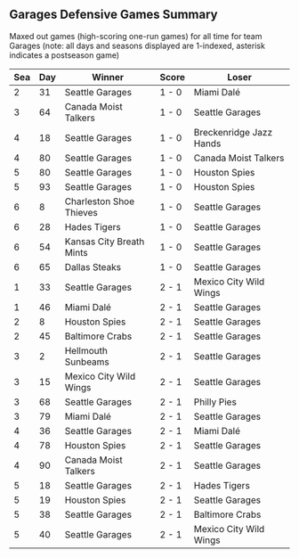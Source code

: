 ## Garages Defensive Games Summary



Maxed out games (high-scoring one-run games) for all time for team Garages (note: all days and seasons displayed are 1-indexed, asterisk indicates a postseason game)


| Sea | Day | Winner | Score | Loser | 
| ------ |------ |------ |------ |------ |
| 2 | 31 | Seattle Garages | 1 - 0 | Miami Dalé | 
| 3 | 64 | Canada Moist Talkers | 1 - 0 | Seattle Garages | 
| 4 | 18 | Seattle Garages | 1 - 0 | Breckenridge Jazz Hands | 
| 4 | 80 | Seattle Garages | 1 - 0 | Canada Moist Talkers | 
| 5 | 80 | Seattle Garages | 1 - 0 | Houston Spies | 
| 5 | 93 | Seattle Garages | 1 - 0 | Houston Spies | 
| 6 | 8 | Charleston Shoe Thieves | 1 - 0 | Seattle Garages | 
| 6 | 28 | Hades Tigers | 1 - 0 | Seattle Garages | 
| 6 | 54 | Kansas City Breath Mints | 1 - 0 | Seattle Garages | 
| 6 | 65 | Dallas Steaks | 1 - 0 | Seattle Garages | 
| 1 | 33 | Seattle Garages | 2 - 1 | Mexico City Wild Wings | 
| 1 | 46 | Miami Dalé | 2 - 1 | Seattle Garages | 
| 2 | 8 | Houston Spies | 2 - 1 | Seattle Garages | 
| 2 | 45 | Baltimore Crabs | 2 - 1 | Seattle Garages | 
| 3 | 2 | Hellmouth Sunbeams | 2 - 1 | Seattle Garages | 
| 3 | 15 | Mexico City Wild Wings | 2 - 1 | Seattle Garages | 
| 3 | 68 | Seattle Garages | 2 - 1 | Philly Pies | 
| 3 | 79 | Miami Dalé | 2 - 1 | Seattle Garages | 
| 4 | 36 | Seattle Garages | 2 - 1 | Miami Dalé | 
| 4 | 78 | Houston Spies | 2 - 1 | Seattle Garages | 
| 4 | 90 | Canada Moist Talkers | 2 - 1 | Seattle Garages | 
| 5 | 18 | Seattle Garages | 2 - 1 | Hades Tigers | 
| 5 | 19 | Houston Spies | 2 - 1 | Seattle Garages | 
| 5 | 38 | Seattle Garages | 2 - 1 | Baltimore Crabs | 
| 5 | 40 | Seattle Garages | 2 - 1 | Mexico City Wild Wings | 


